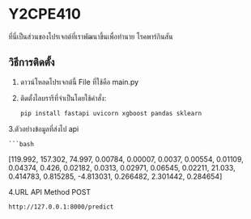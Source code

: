 # Y2CPE410

ที่นี่เป็นส่วนของโปรเจกต์ที่เราพัฒนาขึ้นเพื่อทำนาย โรคพาร์กินสัน

## วิธีการติดตั้ง

1. ดาวน์โหลดโปรเจกต์นี้  File ที่ใช้คือ main.py
2. ติดตั้งไลบรารีที่จำเป็นโดยใช้คำสั่ง:

   ```bash
   pip install fastapi uvicorn xgboost pandas sklearn

3.ตัวอย่างข้อมูลที่ส่งไป api

    ```bash
   [119.992, 157.302, 74.997, 0.00784, 0.00007, 0.0037, 0.00554, 0.01109, 0.04374, 0.426, 0.02182, 0.0313, 0.02971, 0.06545, 0.02211, 21.033, 0.414783, 0.815285, -4.813031, 0.266482, 2.301442, 0.284654]

4.URL API Method POST

   ```bash
   http://127.0.0.1:8000/predict
